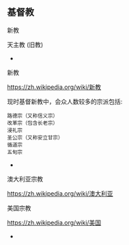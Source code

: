 
## 基督教

新教

天主教 (旧教)

-

新教

https://zh.wikipedia.org/wiki/新教

现时基督新教中，会众人数较多的宗派包括:

    路德宗（又称信义宗）
    改革宗（包含长老宗）
    浸礼宗
    圣公宗（又称安立甘宗）
    循道宗
    五旬宗


-

澳大利亚宗教

https://zh.wikipedia.org/wiki/澳大利亚

美国宗教

https://zh.wikipedia.org/wiki/美国


-
